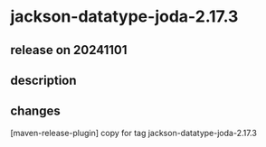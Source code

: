# jackson-datatype-joda-2.17.3

## release on 20241101
## description
## changes
[maven-release-plugin] copy for tag jackson-datatype-joda-2.17.3

